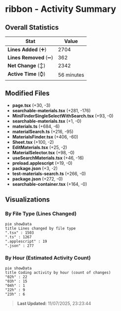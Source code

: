 # ribbon - Activity Summary 

## Overall Statistics

| Stat                   | Value                                                             |
| ---------------------- | ----------------------------------------------------------------- |
| **Lines Added** (➕)   | 2704                                          |
| **Lines Removed** (➖) | 362                                        |
| **Net Change** (↕)    | 2342                |
| **Active Time** (⌚)   | 56 minutes |


## Modified Files
- **page.tsx** (+30, -3)
- **searchable-materials.tsx** (+281, -176)
- **MiniFinderSingleSelectWithSearch.tsx** (+93, -0)
- **searchable-materials.tsx** (+1, -0)
- **materials.ts** (+684, -6)
- **materialSearch.ts** (+216, -95)
- **MaterialsFinder.tsx** (+406, -60)
- **Sheet.tsx** (+100, -2)
- **EditMaterials.tsx** (+25, -2)
- **MaterialSelector.tsx** (+98, -0)
- **useSearchMaterials.tsx** (+46, -16)
- **preload.applescript** (+19, -0)
- **package.json** (+3, -2)
- **test-materials-search.ts** (+266, -0)
- **package.json** (+272, -0)
- **searchable-container.tsx** (+164, -0)

## Visualizations

### By File Type (Lines Changed)

```mermaid
pie showData
title Lines changed by file type
".tsx" : 1503
".ts" : 1267
".applescript" : 19
".json" : 277
```

### By Hour (Estimated Activity Count)

```mermaid
pie showData
title Coding activity by hour (count of changes)
"02h" : 22
"03h" : 15
"04h" : 1
"22h" : 9
"23h" : 6
```


> **Last Updated:** 11/07/2025, 23:23:44